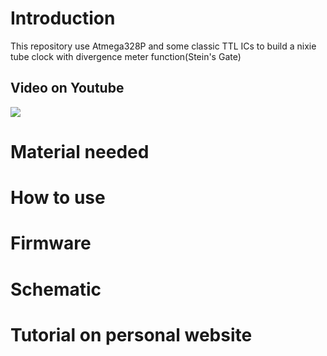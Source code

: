 # Introduction
This repository use Atmega328P and some classic TTL ICs to build a nixie tube clock with divergence meter function(Stein's Gate)

## Video on Youtube

[![](http://img.youtube.com/vi/shoaHO1Cq2g/0.jpg)](http://www.youtube.com/watch?v=shoaHO1Cq2g "")

# Material needed

# How to use

# Firmware

# Schematic

# Tutorial on personal website

